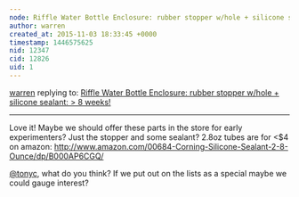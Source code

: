 ```yaml
---
node: Riffle Water Bottle Enclosure: rubber stopper w/hole + silicone sealant: > 8 weeks!
author: warren
created_at: 2015-11-03 18:33:45 +0000
timestamp: 1446575625
nid: 12347
cid: 12826
uid: 1
---
```




[warren](../profile/warren) replying to: [Riffle Water Bottle Enclosure: rubber stopper w/hole + silicone sealant: > 8 weeks!](../notes/donblair/10-31-2015/riffle-water-bottle-enclosure-rubber-stopper-w-hole-silicone-sealant-8-weeks)

----
Love it! Maybe we should offer these parts in the store for early experimenters? Just the stopper and some sealant? 2.8oz tubes are for <$4 on amazon: http://www.amazon.com/00684-Corning-Silicone-Sealant-2-8-Ounce/dp/B000AP6CGQ/

[@tonyc](/profile/tonyc), what do you think? If we put out on the lists as a special maybe we could gauge interest?